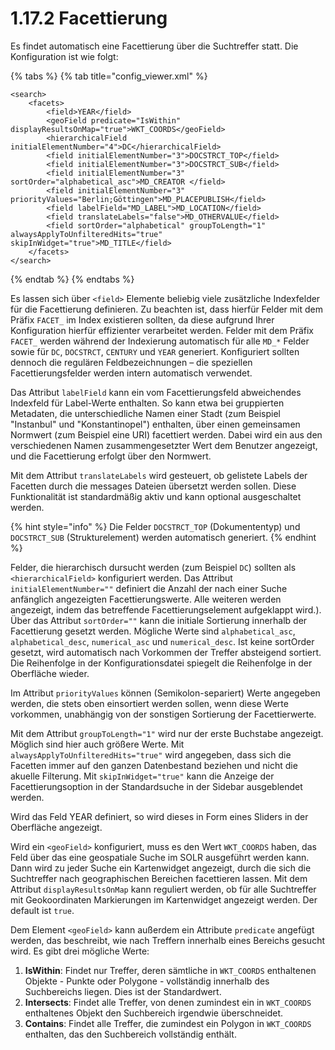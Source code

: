 # 1.17.2 Facettierung

Es findet automatisch eine Facettierung über die Suchtreffer statt. Die Konfiguration ist wie folgt:

{% tabs %}
{% tab title="config_viewer.xml" %}
```markup
<search>
    <facets>
        <field>YEAR</field>
        <geoField predicate="IsWithin" displayResultsOnMap="true">WKT_COORDS</geoField>
        <hierarchicalField initialElementNumber="4">DC</hierarchicalField>
        <field initialElementNumber="3">DOCSTRCT_TOP</field>
        <field initialElementNumber="3">DOCSTRCT_SUB</field>
        <field initialElementNumber="3" sortOrder="alphabetical_asc">MD_CREATOR </field>
        <field initialElementNumber="3" priorityValues="Berlin;Göttingen">MD_PLACEPUBLISH</field>
        <field labelField="MD_LABEL">MD_LOCATION</field>
        <field translateLabels="false">MD_OTHERVALUE</field>
        <field sortOrder="alphabetical" groupToLength="1" alwaysApplyToUnfilteredHits="true" skipInWidget="true">MD_TITLE</field>
    </facets>
</search>
```
{% endtab %}
{% endtabs %}

Es lassen sich über `<field>` Elemente beliebig viele zusätzliche Indexfelder für die Facettierung definieren. Zu beachten ist, dass hierfür Felder mit dem Präfix `FACET_` im Index existieren sollten, da diese aufgrund Ihrer Konfiguration hierfür effizienter verarbeitet werden. Felder mit dem Präfix `FACET_` werden während der Indexierung automatisch für alle `MD_*` Felder sowie für `DC`, `DOCSTRCT`, `CENTURY` und `YEAR` generiert. Konfiguriert sollten dennoch die regulären Feldbezeichnungen – die speziellen Facettierungsfelder werden intern automatisch verwendet.

Das Attribut `labelField` kann ein vom Facettierungsfeld abweichendes Indexfeld für Label-Werte enthalten. So kann etwa bei gruppierten Metadaten, die unterschiedliche Namen einer Stadt (zum Beispiel "Instanbul" und "Konstantinopel") enthalten, über einen gemeinsamen Normwert (zum Beispiel eine URI) facettiert werden. Dabei wird ein aus den verschiedenen Namen zusammengesetzter Wert dem Benutzer angezeigt, und die Facettierung erfolgt über den Normwert.

Mit dem Attribut `translateLabels` wird gesteuert, ob gelistete Labels der Facetten durch die messages Dateien übersetzt werden sollen. Diese Funktionalität ist standardmäßig aktiv und kann optional ausgeschaltet werden.



{% hint style="info" %}
Die Felder `DOCSTRCT_TOP` (Dokumententyp) und `DOCSTRCT_SUB` (Strukturelement) werden automatisch generiert.
{% endhint %}

Felder, die hierarchisch dursucht werden (zum Beispiel `DC`) sollten als `<hierarchicalField>` konfiguriert werden. Das Attribut `initialElementNumber=""` definiert die Anzahl der nach einer Suche anfänglich angezeigten Facettierungswerte. Alle weiteren werden angezeigt, indem das betreffende Facettierungselement aufgeklappt wird.). Über das Attribut `sortOrder=""` kann die initiale Sortierung innerhalb der Facettierung gesetzt werden. Mögliche Werte sind `alphabetical_asc`, `alphabetical_desc`, `numerical_asc` und `numerical_desc`. Ist keine sortOrder gesetzt, wird automatisch nach Vorkommen der Treffer absteigend sortiert. Die Reihenfolge in der Konfigurationsdatei spiegelt die Reihenfolge in der Oberfläche wieder.

Im Attribut `priorityValues` können (Semikolon-separiert) Werte angegeben werden, die stets oben einsortiert werden sollen, wenn diese Werte vorkommen, unabhängig von der sonstigen Sortierung der Facettierwerte.

Mit dem Attribut `groupToLength="1"` wird nur der erste Buchstabe angezeigt. Möglich sind hier auch größere Werte. Mit `alwaysApplyToUnfilteredHits="true"` wird angegeben, dass sich die Facetten immer auf den ganzen Datenbestand beziehen und nicht die akuelle Filterung. Mit `skipInWidget="true"` kann die Anzeige der Facettierungsoption in der Standardsuche in der Sidebar ausgeblendet werden.

Wird das Feld YEAR definiert, so wird dieses in Form eines Sliders in der Oberfläche angezeigt.

Wird ein `<geoField>` konfiguriert, muss es den Wert `WKT_COORDS` haben, das Feld über das eine geospatiale Suche im SOLR ausgeführt werden kann. Dann wird zu jeder Suche ein Kartenwidget angezeigt, durch die sich die Suchtreffer nach geographischen Bereichen facettieren lassen. Mit dem Attribut `displayResultsOnMap` kann reguliert werden, ob für alle Suchtreffer mit Geokoordinaten Markierungen im Kartenwidget angezeigt werden. Der default ist `true`.

Dem Element `<geoField>` kann außerdem ein Attribute `predicate` angefügt werden, das beschreibt, wie nach Treffern innerhalb eines Bereichs gesucht wird. Es gibt drei mögliche Werte:

1. **IsWithin**: Findet nur Treffer, deren sämtliche in `WKT_COORDS` enthaltenen Objekte - Punkte oder Polygone - vollständig innerhalb des Suchbereichs liegen. Dies ist der Standardwert.
2. **Intersects**: Findet alle Treffer, von denen zumindest ein in `WKT_COORDS` enthaltenes Objekt den Suchbereich irgendwie überschneidet.
3. **Contains**: Findet alle Treffer, die zumindest ein Polygon in `WKT_COORDS` enthalten, das den Suchbereich vollständig enthält.

&#x20;
